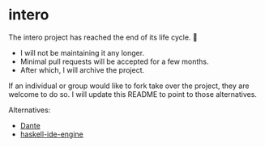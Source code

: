 # intero 

The intero project has reached the end of its life cycle. 🌇 

* I will not be maintaining it any longer.
* Minimal pull requests will be accepted for a few months.
* After which, I will archive the project.

If an individual or group would like to fork take over the project, they are welcome to do so. I will update this README to point to those alternatives.

Alternatives:

* [Dante](https://github.com/jyp/dante)
* [haskell-ide-engine](https://github.com/haskell/haskell-ide-engine)
